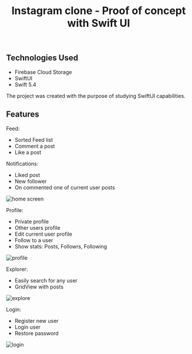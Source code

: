 <h1 align="center">Instagram clone - Proof of concept with Swift UI</h1> <br>

## Technologies Used
* Firebase Cloud Storage
* SwiftUI
* Swift 5.4


The project was created with the purpose of studying SwiftUI capabilities.

## Features
Feed:
* Sorted Feed list
* Comment a post
* Like a post

Notifications:
* Liked post
* New follower
* On commented one of current user posts

![home screen](https://user-images.githubusercontent.com/7153849/119579449-4983bd00-bdb6-11eb-8f19-e06269fe6516.png)

Profile:
* Private profile
* Other users profile
* Edit current user profile
* Follow to a user
* Show stats: Posts, Followrs, Following

![profile](https://user-images.githubusercontent.com/7153849/119579455-4d174400-bdb6-11eb-966f-f5d6e6471964.png)

Explorer:
* Easily search for any user
* GridView with posts

![explore](https://user-images.githubusercontent.com/7153849/119579451-4be61700-bdb6-11eb-9437-ce3850c8be48.png)

Login:
* Register new user
* Login user
* Restore password

![login](https://user-images.githubusercontent.com/7153849/119579457-4dafda80-bdb6-11eb-9549-ab4d29dcd263.png)
